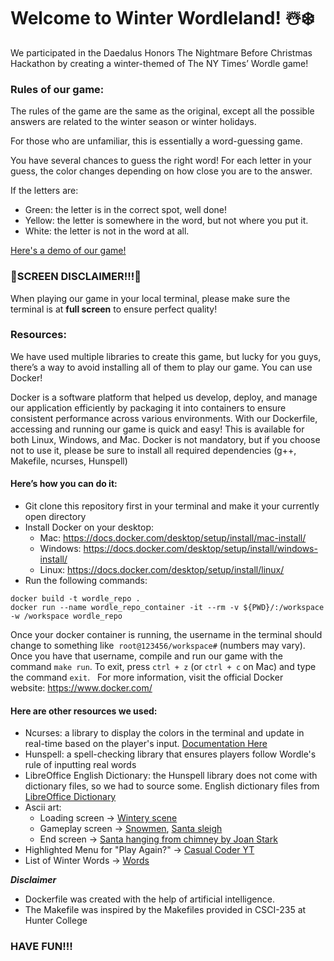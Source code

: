 # Welcome to Winter Wordleland! ☃️❄️

We participated in the Daedalus Honors The Nightmare Before Christmas Hackathon by creating a winter-themed of The NY Times’ Wordle game! 


### Rules of our game:

The rules of the game are the same as the original, except all the possible answers are related to the winter season or winter holidays.

For those who are unfamiliar, this is essentially a word-guessing game.

You have several chances to guess the right word! For each letter in your guess, the color changes depending on how close you are to the answer.

If the letters are:
* Green: the letter is in the correct spot, well done!
* Yellow: the letter is somewhere in the word, but not where you put it.
* White: the letter is not in the word at all.

[Here's a demo of our game!](https://drive.google.com/file/d/1nA2Tjaf9ZgVG9kCAeBXm-5qcnNyu-R-J/view?usp=sharing)

### 🚨SCREEN DISCLAIMER!!!🚨
When playing our game in your local terminal, please make sure the terminal is at **full screen** to ensure perfect quality!

### Resources:
We have used multiple libraries to create this game, but lucky for you guys, there’s a way to avoid installing all of them to play our game. You can use Docker! 

Docker is a software platform that helped us develop, deploy, and manage our application efficiently by packaging it into containers to ensure consistent performance across various environments. With our Dockerfile, accessing and running our game is quick and easy! This is available for both Linux, Windows, and Mac.
Docker is not mandatory, but if you choose not to use it, please be sure to install all required dependencies (g++, Makefile, ncurses, Hunspell)

#### Here’s how you can do it:
* Git clone this repository first in your terminal and make it your currently open directory
* Install Docker on your desktop:
  *   Mac: https://docs.docker.com/desktop/setup/install/mac-install/
  *   Windows: https://docs.docker.com/desktop/setup/install/windows-install/
  *   Linux: https://docs.docker.com/desktop/setup/install/linux/
* Run the following commands:
```
docker build -t wordle_repo .
docker run --name wordle_repo_container -it --rm -v ${PWD}/:/workspace -w /workspace wordle_repo
```

Once your docker container is running, the username in the terminal should change to something like 
`root@123456/workspace#` (numbers may vary). Once you have that username, compile and run our game with the command `make run`. To exit, press `ctrl + z` (or `ctrl + c` on Mac) and type the command `exit`.   For more information, visit the official Docker website: https://www.docker.com/


#### Here are other resources we used:
* Ncurses: a library to display the colors in the terminal and update in real-time based on the player's input. [Documentation Here](https://tldp.org/HOWTO/NCURSES-Programming-HOWTO/)  
* Hunspell: a spell-checking library that ensures players follow Wordle's rule of inputting real words
* LibreOffice English Dictionary: the Hunspell library does not come with dictionary files, so we had to source some. English dictionary files from [LibreOffice Dictionary](https://extensions.libreoffice.org/en/extensions/show/english-dictionaries) 
* Ascii art:
  * Loading screen -> [Wintery scene](https://www.asciiart.eu/holiday-and-events/christmas/other)
  * Gameplay screen -> [Snowmen](https://www.asciiart.eu/holiday-and-events/christmas/snowmen), [Santa sleigh](https://saravitaya.tripod.com/_ArtXmas.html#santasleigh)
  * End screen -> [Santa hanging from chimney by Joan Stark](https://www.asciiart.eu/holiday-and-events/christmas/santa-claus)
* Highlighted Menu for "Play Again?" -> [Casual Coder YT](https://www.youtube.com/watch?v=3YiPdibiQHA)
* List of Winter Words -> [Words](https://capitalizemytitle.com/winter-words/)

***Disclaimer***  

* Dockerfile was created with the help of artificial intelligence.  
* The Makefile was inspired by the Makefiles provided in CSCI-235 at Hunter College

### HAVE FUN!!!
